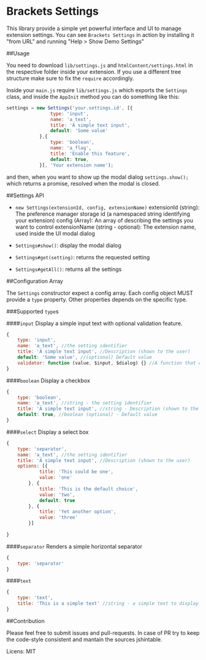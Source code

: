 Brackets Settings
==========

This library provide a simple yet powerful interface and UI to manage extension settings.
You can see `Brackets Settings` in action by installing it "from URL" and running "Help > Show Demo Settings"

##Usage

You need to download `lib/settings.js` and `htmlContent/settings.html` in the respective folder inside your extension. If you use a different tree structure
make sure to fix the `require` accordingly.

Inside your `main.js`  require `lib/settings.js` which exports the `Settings` class, and inside the `AppInit`  method you can do something like this:

```javascript
settings = new Settings('your.settings.id', [{
                type: 'input',
                name: 'a_text',
                title: 'A simple text input',
                default: 'Some value'
            },{
                type: 'boolean',
                name: 'a_flag',
                title: 'Enable this feature',
                default: true,
            }], 'Your extension name');
```

and then, when you want to show up the modal dialog `settings.show();` which returns a promise, resolved when the modal is closed.

##Settings API

* `new Settings(extensionId, config, extensionName)`
 extensionId (string): The preference manager storage id (a namespaced string identifying your extension)
 config (Array): An array of describing the settings you want to control
 extensionName (string - optional): The extension name, used inside the UI modal dialog
 
 
 * `Settings#show()`: display the modal dialog
 * `Settings#get(setting)`: returns the requested setting
 * `Settings#getAll()`: returns all the settings
 
 
 ##Configuration Array
 
 The `Settings` constructor expect a config array. Each config object MUST provide a `type` property. Other properties depends on the specific type.
 
 ###Supported `type`s

####`input` 
Display a simple input text with optional validation feature.

```javascript
{
    type: 'input',
    name: 'a_text', //the setting identifier
    title: 'A simple text input', //Description (shown to the user)
    default: 'Some value', //(optional) Default value
    validator: function (value, $input, $dialog) {} //A function that can validate (and eventually modify) the input. 
}
```

####`boolean`
Display a checkbox

```javascript
{
    type: 'boolean',
    name: 'a_text', //string - the setting identifier
    title: 'A simple text input', //string - Description (shown to the user)
    default: true, //boolean (optional) - Default value
}
```

####`select`
Display a select box

```javascript
{
    type: 'separator',
    name: 'a_text', //the setting identifier
    title: 'A simple text input', //Description (shown to the user)
    options: [{
            title: 'This could be one',
            value: 'one'
        }, {
            title: 'This is the default choice',
            value: 'two',
            default: true
        }, {
            title: 'Yet another option',
            value: 'three'
        }]
    
}
```

####`separator`
Renders a simple horizontal separator

```javascript
{
    type: 'separator'
}
```

####`text`


```javascript
{
    type: 'text', 
    title: 'This is a simple text' //string - a simple text to display
}
```
 
##Contribution

Please feel free to submit issues and pull-requests. In case of PR try to keep the code-style consistent and mantain the sources jshintable.

Licens: MIT
